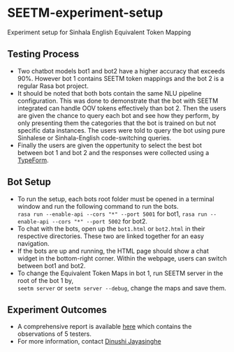 # SEETM-experiment-setup
Experiment setup for Sinhala English Equivalent Token Mapping


## Testing Process
- Two chatbot models bot1 and bot2 have a higher accuracy that exceeds 90%. However bot 1 contains SEETM token mappings and the bot 2 is a regular Rasa bot project.
- It should be noted that both bots contain the same NLU pipeline configuration. This was done to demonstrate that the bot with SEETM integrated can handle OOV tokens effectively than bot 2.
Then the users are given the chance to query each bot and see how they perform, by only presenting them the categories that the bot is trained on but not specific data instances. The users were told to query the bot using pure Sinhalese or Sinhala-English code-switching queries.
- Finally the users are given the oppertunity to select the best bot between bot 1 and bot 2 and the responses were collected using a [TypeForm](https://www.typeform.com/).
 

## Bot Setup
- To run the setup, each bots root folder must be opened in a terminal window and run the following command to run the bots.  
`rasa run --enable-api --cors "*" --port 5001` for bot1, `rasa run --enable-api --cors "*" --port 5002` for bot2.
- To chat with the bots, open up the `bot1.html` or `bot2.html` in their respective directories. These two are linked together for an easy navigation.
- If the bots are up and running, the HTML page should show a chat widget in the bottom-right corner. Within the webpage, users can switch between bot1 and bot2.
- To change the Equivalent Token Maps in bot 1, run SEETM server in the root of the bot 1 by,  
`seetm server` or `seetm server --debug`, change the maps and save them.


## Experiment Outcomes
- A comprehensive report is available [here](https://jp7me8926m3.typeform.com/report/TAIYndZV/prP4Rbn1myC0qH3S) which contains the observations of 5 testers.
- For more information, contact [Dinushi Jayasinghe](jayasinghedt@gmail.com)